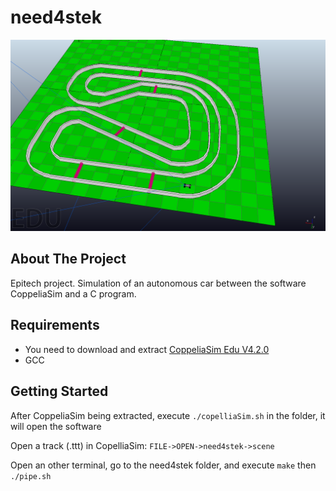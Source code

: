 # need4stek

![track1](track1.png)

<!-- ABOUT THE PROJECT -->
## About The Project
Epitech project. Simulation of an autonomous car between the software CoppeliaSim and a C program.

<!-- REQUIREMENTS -->
## Requirements
* You need to download and extract [CoppeliaSim Edu V4.2.0](https://www.coppeliarobotics.com/downloads)
* GCC

<!-- GETTING STARTED -->
## Getting Started
After CoppeliaSim being extracted, execute ```./copelliaSim.sh``` in the folder, it will open the software

Open a track (.ttt) in CopelliaSim: `FILE->OPEN->need4stek->scene`

Open an other terminal, go to the need4stek folder, and execute ```make``` then ```./pipe.sh``` 
